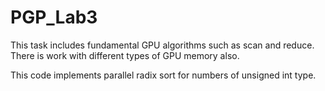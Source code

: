 # PGP_Lab3
This task includes fundamental GPU algorithms such as scan and reduce. There is work with different types of GPU memory also.

This code implements parallel radix sort for numbers of unsigned int type.

